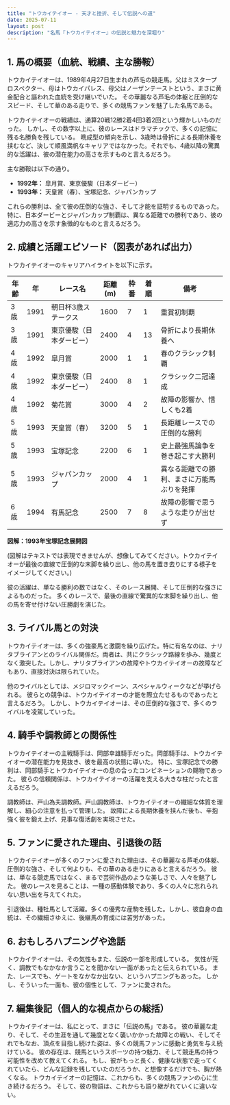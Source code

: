 ```yaml
---
title: "トウカイテイオー - 天才と挫折、そして伝説への道"
date: 2025-07-11
layout: post
description: "名馬『トウカイテイオー』の伝説と魅力を深堀り"
---
```


## 1. 馬の概要（血統、戦績、主な勝鞍）

トウカイテイオーは、1989年4月27日生まれの芦毛の競走馬。父はミスタープロスペクター、母はトウカイパレス、母父はノーザンテーストという、まさに黄金配合と謳われた血統を受け継いでいた。  その華麗なる芦毛の体躯と圧倒的なスピード、そして華のある走りで、多くの競馬ファンを魅了した名馬である。

トウカイテイオーの戦績は、通算20戦12勝2着4回3着2回という輝かしいものだった。  しかし、その数字以上に、彼のレースはドラマチックで、多くの記憶に残る名勝負を残している。  晩成型の傾向を示し、3歳時は骨折による長期休養を挟むなど、決して順風満帆なキャリアではなかった。それでも、4歳以降の驚異的な活躍は、彼の潜在能力の高さを示すものと言えるだろう。

主な勝鞍は以下の通り。

* **1992年：** 皐月賞、東京優駿（日本ダービー）
* **1993年：** 天皇賞（春）、宝塚記念、ジャパンカップ

これらの勝利は、全て彼の圧倒的な強さ、そして才能を証明するものであった。 特に、日本ダービーとジャパンカップ制覇は、異なる距離での勝利であり、彼の適応力の高さを示す象徴的なものと言えるだろう。


## 2. 成績と活躍エピソード（図表があれば出力）

トウカイテイオーのキャリアハイライトを以下に示す。

| 年齢 | 年 | レース名             | 距離(m) | 枠番 | 着順 | 備考                                      |
|-----|----|----------------------|---------|-----|-----|-------------------------------------------|
| 3歳 | 1991 | 朝日杯3歳ステークス   | 1600    | 7   | 1   | 重賞初制覇                               |
| 3歳 | 1991 | 東京優駿（日本ダービー）| 2400    | 4   | 13  | 骨折により長期休養へ                      |
| 4歳 | 1992 | 皐月賞               | 2000    | 1   | 1   | 春のクラシック制覇                         |
| 4歳 | 1992 | 東京優駿（日本ダービー）| 2400    | 8   | 1   | クラシック二冠達成                         |
| 4歳 | 1992 | 菊花賞               | 3000    | 4   | 2   | 故障の影響か、惜しくも2着                 |
| 5歳 | 1993 | 天皇賞（春）         | 3200    | 5   | 1   | 長距離レースでの圧倒的な勝利               |
| 5歳 | 1993 | 宝塚記念             | 2200    | 6   | 1   | 史上最強馬論争を巻き起こす大勝利           |
| 5歳 | 1993 | ジャパンカップ         | 2000    | 4   | 1   | 異なる距離での勝利、まさに万能馬ぶりを発揮 |
| 6歳 | 1994 | 有馬記念             | 2500    | 7   | 8   | 故障の影響で思うような走りが出せず           |


**図解：1993年宝塚記念展開図**

(図解はテキストでは表現できませんが、想像してみてください。トウカイテイオーが最後の直線で圧倒的な末脚を繰り出し、他の馬を置き去りにする様子をイメージしてください。)

彼の活躍は、単なる勝利の数ではなく、そのレース展開、そして圧倒的な強さによるものだった。 多くのレースで、最後の直線で驚異的な末脚を繰り出し、他の馬を寄せ付けない圧勝劇を演じた。


## 3. ライバル馬との対決

トウカイテイオーは、多くの強豪馬と激闘を繰り広げた。特に有名なのは、ナリタブライアンとのライバル関係だ。両者は、共にクラシック路線を歩み、幾度となく激突した。しかし、ナリタブライアンの故障やトウカイテイオーの故障などもあり、直接対決は限られていた。

他のライバルとしては、メジロマックイーン、スペシャルウィークなどが挙げられる。  彼らとの競争は、トウカイテイオーの才能を際立たせるものであったと言えるだろう。  しかし、トウカイテイオーは、その圧倒的な強さで、多くのライバルを凌駕していった。


## 4. 騎手や調教師との関係性

トウカイテイオーの主戦騎手は、岡部幸雄騎手だった。岡部騎手は、トウカイテイオーの潜在能力を見抜き、彼を最高の状態に導いた。  特に、宝塚記念での勝利は、岡部騎手とトウカイテイオーの息の合ったコンビネーションの賜物であった。  彼らの信頼関係は、トウカイテイオーの活躍を支える大きな柱だったと言えるだろう。

調教師は、戸山為夫調教師。戸山調教師は、トウカイテイオーの繊細な体質を理解し、細心の注意を払って管理した。  故障による長期休養を挟んだ後も、辛抱強く彼を鍛え上げ、見事な復活劇を実現させた。


## 5. ファンに愛された理由、引退後の話

トウカイテイオーが多くのファンに愛された理由は、その華麗なる芦毛の体躯、圧倒的な強さ、そして何よりも、その華のある走りにあると言えるだろう。  彼は、単なる競走馬ではなく、まるで芸術作品のような美しさで、人々を魅了した。  彼のレースを見ることは、一種の感動体験であり、多くの人々に忘れられない思い出を与えてくれた。

引退後は、種牡馬として活躍。多くの優秀な産駒を残した。しかし、彼自身の血統は、その繊細さゆえに、後継馬の育成には苦労があった。


## 6. おもしろハプニングや逸話

トウカイテイオーは、その気性もまた、伝説の一部を形成している。  気性が荒く、調教でもなかなか言うことを聞かない一面があったと伝えられている。  また、レースでも、ゲートをなかなか出ない、というハプニングもあった。  しかし、そういった一面も、彼の個性として、ファンに愛された。


## 7. 編集後記（個人的な視点からの総括）

トウカイテイオーは、私にとって、まさに「伝説の馬」である。  彼の華麗な走り、そして、その生涯を通して幾度となく襲いかかった故障との戦い、そしてそれでもなお、頂点を目指し続けた姿は、多くの競馬ファンに感動と勇気を与え続けている。  彼の存在は、競馬というスポーツの持つ魅力、そして競走馬の持つ可能性を改めて教えてくれる。  もし、彼がもっと長く、健康な状態で走ってくれていたら、どんな記録を残していたのだろうか、と想像するだけでも、胸が熱くなる。  トウカイテイオーの記憶は、これからも、多くの競馬ファンの心に生き続けるだろう。  そして、彼の物語は、これからも語り継がれていくに違いない。
